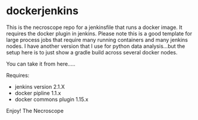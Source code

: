 # dockerjenkins
This is the necroscope repo for a jenkinsfile that runs a docker image.  It requires the docker plugin in jenkins.
Please note this is a good template for large process jobs that require many running containers and many jenkins nodes.
I have another version that I use for python data analysis...but the setup here is to just show a gradle build across
several docker nodes.

You can take it from here.....


Requires:
- jenkins version 2.1.X
- docker pipline  1.1.x
- docker commons plugin 1.15.x


Enjoy!
The Necroscope



